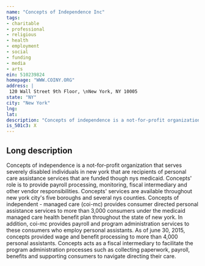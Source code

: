 ```yaml
---
name: "Concepts of Independence Inc"
tags:
- charitable
- professional
- religious
- health
- employment
- social
- funding
- media
- arts
ein: 510239824
homepage: "WWW.COINY.ORG"
address: |
 120 Wall Street 9th Floor, \nNew York, NY 10005
state: "NY"
city: "New York"
lng: 
lat: 
description: "Concepts of independence is a not-for-profit organization that serves severely disabled individuals in new york that are recipients of personal care assistance services that are funded though nys medicaid. Concepts' role is to provide payroll processing, monitoring, fiscal intermediary and other vendor responsibilities. Concepts' services are available throughout new york city's five boroughs and several nys counties. "
is_501c3: X
---
```


## Long description

Concepts of independence is a not-for-profit organization that serves severely disabled individuals in new york that are recipients of personal care assistance services that are funded though nys medicaid. Concepts' role is to provide payroll processing, monitoring, fiscal intermediary and other vendor responsibilities. Concepts' services are available throughout new york city's five boroughs and several nys counties. Concepts of independent - managed care (coi-mc) provides consumer directed personal assistance services to more than 3,000 consumers under the medicaid managed care health benefit plan throughout the state of new york. In addition, coi-mc provides payroll and program administration services to these consumers who employ personal assistants. As of june 30, 2015, concepts provided wage and benefit processing to more than 4,000 personal assistants. Concepts acts as a fiscal intermediary to facilitate the program administration processes such as collecting paperwork, payroll, benefits and supporting consumers to navigate directing their care. 

